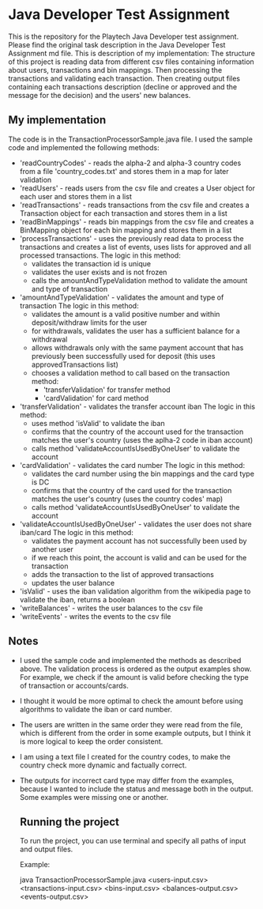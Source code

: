 # Java Developer Test Assignment

This is the repository for the Playtech Java Developer test assignment. Please find the original task description in the Java Developer Test Assignment md file. This is description of my implementation:
The structure of this project is reading data from different csv files containing information about users, transactions and bin mappings. Then processing the transactions and validating each transaction. Then creating output files containing each transactions description (decline or approved and the message for the decision) and the users' new balances.

## My implementation

The code is in the TransactionProcessorSample.java file. I used the sample code and implemented the following methods:
- 'readCountryCodes' - reads the alpha-2 and alpha-3 country codes from a file 'country_codes.txt' and stores them in a map for later validation
- 'readUsers' - reads users from the csv file and creates a User object for each user and stores them in a list
- 'readTransactions' - reads transactions from the csv file and creates a Transaction object for each transaction and stores them in a list
- 'readBinMappings' - reads bin mappings from the csv file and creates a BinMapping object for each bin mapping and stores them in a list
- 'processTransactions' - uses the previously read data to process the transactions and creates a list of events, uses lists for approved and all processed transactions.
  The logic in this method:
  * validates the transaction id is unique
  * validates the user exists and is not frozen
  * calls the amountAndTypeValidation method to validate the amount and type of transaction
- 'amountAndTypeValidation' - validates the amount and type of transaction
  The logic in this method:
  * validates the amount is a valid positive number and within deposit/withdraw limits for the user
  * for withdrawals, validates the user has a sufficient balance for a withdrawal
  * allows withdrawals only with the same payment account that has previously been successfully used for deposit (this uses approvedTransactions list)
  * chooses a validation method to call based on the transaction method:
    * 'transferValidation' for transfer method
    * 'cardValidation' for card method
- 'transferValidation' - validates the transfer account iban
  The logic in this method:
  * uses method 'isValid' to validate the iban
  * confirms that the country of the account used for the transaction matches the user's country (uses the aplha-2 code in iban account)
  * calls method 'validateAccountIsUsedByOneUser' to validate the account
- 'cardValidation' - validates the card number
  The logic in this method:
  * validates the card number using the bin mappings and the card type is DC
  * confirms that the country of the card used for the transaction matches the user's country (uses the country codes' map)
  * calls method 'validateAccountIsUsedByOneUser' to validate the account
- 'validateAccountIsUsedByOneUser' - validates the user does not share iban/card
  The logic in this method:
  * validates the payment account has not successfully been used by another user
  * if we reach this point, the account is valid and can be used for the transaction
  * adds the transaction to the list of approved transactions
  * updates the user balance
- 'isValid' - uses the iban validation algorithm from the wikipedia page to validate the iban, returns a boolean
- 'writeBalances' - writes the user balances to the csv file
- 'writeEvents' - writes the events to the csv file

## Notes

- I used the sample code and implemented the methods as described above. The validation process is ordered as the output examples show. For example, we check if the amount is valid before checking the type of transaction or accounts/cards.
- I thought it would be more optimal to check the amount before using algorithms to validate the iban or card number.
- The users are written in the same order they were read from the file, which is different from the order in some example outputs, but I think it is more logical to keep the order consistent.
- I am using a text file I created for the country codes, to make the country check more dynamic and factually correct.
- The outputs for incorrect card type may differ from the examples, because I wanted to include the status and message both in the output. Some examples were missing one or another.

  ## Running the project

  To run the project, you can use terminal and specify all paths of input and output files.

  Example:
  
  java TransactionProcessorSample.java <users-input.csv> <transactions-input.csv> <bins-input.csv> <balances-output.csv> <events-output.csv>

